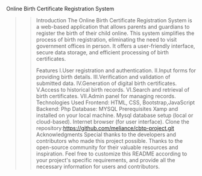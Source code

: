  Online Birth Certificate Registration System
>> Introduction
>> The Online Birth Certificate Registration System is a web-based application that allows parents and guardians to register the birth of their child online. This system simplifies the process of birth registration, eliminating the need to visit government offices in person. It offers a user-friendly interface, secure data storage, and efficient processing of birth certificates.
>>
>> Features
>> I.User registration and authentication.
>> II.Input forms for providing birth details.
>> III.Verification and validation of submitted data.
>> IV.Generation of digital birth certificates.
>> V.Access to historical birth records.
>> VI.Search and retrieval of birth certificates.
>> VII.Admin panel for managing records.
>> Technologies Used
>> Frontend: HTML, CSS, Bootstrap,JavaScript
>> Backend: Php
>> Database: MYSQL
>> Prerequisites
>> Xamp and installed on your local machine.
>> Mysql database setup (local or cloud-based).
>> Internet browser (for user interface).
>> Clone the repository:https://github.com/meliance/cbtp-project.git
>> Acknowledgments
>> Special thanks to the developers and contributors who made this project possible.
>> Thanks to the open-source community for their valuable resources and inspiration.
>> Feel free to customize this README according to your project's specific requirements, and provide all the necessary information for users and contributors.
